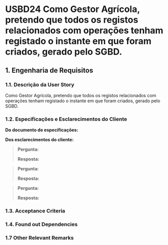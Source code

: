 # USBD24 Como Gestor Agrícola, pretendo que todos os registos relacionados com operações tenham registado o instante em que foram criados, gerado pelo SGBD.
## 1. Engenharia de Requisitos

### 1.1. Descrição da User Story

Como Gestor Agrícola, pretendo que todos os registos relacionados com operações tenham registado o instante em que foram criados, gerado pelo SGBD.

### 1.2. Especificações e Esclarecimentos do Cliente

**Do documento de especificações:**

**Dos esclarecimentos do cliente:**

> **Pergunta:**
>
> **Resposta:**

> **Pergunta:**
>
> **Resposta:**

> **Pergunta:**
>
> **Resposta:**

### 1.3. Acceptance Criteria


### 1.4. Found out Dependencies


### 1.7 Other Relevant Remarks

